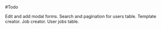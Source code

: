 #Todo

Edit and add modal forms.
Search and pagination for users table.
Template creator.
Job creator.
User jobs table.
